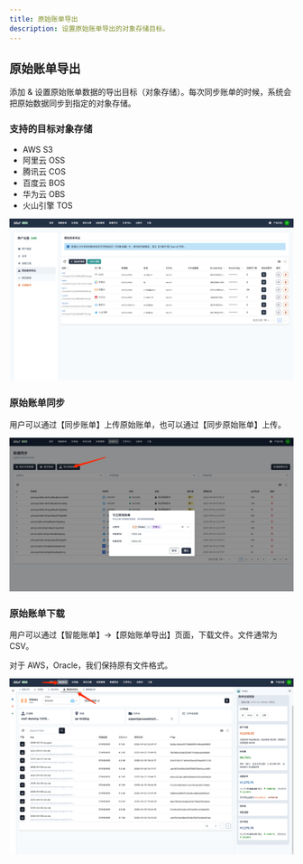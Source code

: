 ```yaml
---
title: 原始账单导出
description: 设置原始账单导出的对象存储目标。
---
```


## 原始账单导出
添加 & 设置原始账单数据的导出目标（对象存储）。每次同步账单的时候，系统会把原始数据同步到指定的对象存储。

### 支持的目标对象存储
- AWS S3
- 阿里云 OSS
- 腾讯云 COS
- 百度云 BOS
- 华为云 OBS
- 火山引擎 TOS

![支持的目标对象存储](assets/export/export-table.png)

### 原始账单同步
用户可以通过【同步账单】上传原始账单，也可以通过【同步原始账单】上传。

![同步原始账单](assets/export/upload-bills.png)

### 原始账单下载
用户可以通过【智能账单】->【原始账单导出】页面，下载文件。文件通常为 CSV。

对于 AWS，Oracle，我们保持原有文件格式。

![原始账单下载](assets/export/download.png)

